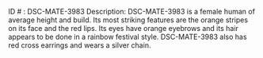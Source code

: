 ID # : DSC-MATE-3983
Description: DSC-MATE-3983 is a female human of average height and build. Its most striking features are the orange stripes on its face and the red lips. Its eyes have orange eyebrows and its hair appears to be done in a rainbow festival style. DSC-MATE-3983 also has red cross earrings and wears a silver chain. 